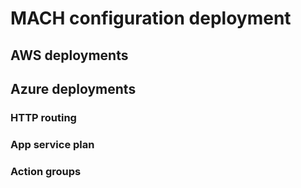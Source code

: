 # MACH configuration deployment

## AWS deployments

## Azure deployments

### HTTP routing

### App service plan

### Action groups